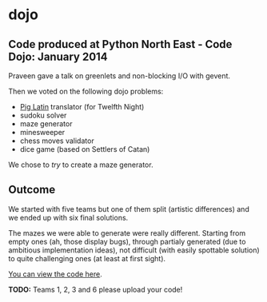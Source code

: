 dojo
====

Code produced at Python North East - Code Dojo: January 2014
------------------------------------------------------------

Praveen gave a talk on greenlets and non-blocking I/O with gevent.

Then we voted on the following dojo problems:

- [Pig Latin][piglatin] translator (for Twelfth Night)
- sudoku solver
- maze generator
- minesweeper
- chess moves validator
- dice game (based on Settlers of Catan)

We chose to _try_ to create a maze generator.


Outcome
-------

We started with five teams but one of them split (artistic differences)
and we ended up with six final solutions.

The mazes we were able to generate were really different. Starting
from empty ones (ah, those display bugs), through partialy generated
(due to ambitious implementation ideas), not difficult (with easily
spottable solution) to quite challenging ones (at least at first
sight).

[You can view the code here][code].

**TODO:**
Teams 1, 2, 3 and 6 please upload your code!


[piglatin]: http://en.wikipedia.org/wiki/Pig_Latin
[code]: https://github.com/pythonnortheast/dojo/tree/master/2014-01-15
